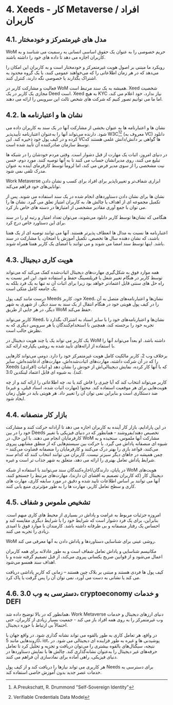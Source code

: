 # 4. Xeeds - کار Metaverse افراد / کاربران

## 4.1. مدل های غیرمتمرکز و خودمختار

WoM حریم خصوصی را به عنوان یک حقوق اساسی انسانی به رسمیت می شناسد و به کاربران اجازه می دهد تا داده های خود را داشته باشند.

رویکرد ما مبتنی بر اصول هویت غیرمتمرکز و خودمختار است و به کاربران این امکان را می‌دهد که در هر زمان اطلاعاتی را که می‌خواهند عمومی کنند، با یک گروه محدود به اشتراک بگذارند یا خصوصی نگه دارند، کنترل کنند.

فعالیت و مشارکت کاربر در WoM همیشه به یک سند مرتبط است. Xeed شخصیت مجازی یک کاربر در یک Deed است. Xeed به هیچ KYC نیاز ندارد، خود اعلام می کند، اما ما می توانیم تصور کنیم که شرکت های شخص ثالث این سرویس را ارائه می دهند.

## 4.2. نشان ها و اعتبارنامه ها

نشان ها و اعتبارنامه ها به عنوان بخشی از مشارکت آنها در یک سند به کاربران داده می شود. دارنده می‌تواند آنها را به‌عنوان اعتبارنامه تأییدپذیر W3C[^7][^8] (معروف به VC) دانلود کرده و در کیف پول خود ذخیره کند. این VCها گواهی بر دانش/دانش علمی هستند که توسط سازمان صادرکننده آن تأیید شده است.

در دنیای امروز، اثبات یک مهارت از قبل دشوار است. وقتی مردم خودشان را در شبکه ها تبلیغ می کنند، روی مدیرانشان حساب می کنند تا به آنها توصیه کنند. مورد دوم، حسن نیت مشخصی را از سوی مدیر فرض می کند، اما لزوماً توسط کارفرمای آینده به عنوان مدرک تلقی نمی شود.

Work Metaverse ابزاری شفاف‌تر و تغییرناپذیر برای افراد برای کسب و نشان دادن توانایی‌های خود فراهم می‌کند.

نشان ها برای نشان دادن دستاوردهای انجام شده در یک سند استفاده می شوند. پس از تکمیل مجموعه ای از اهداف یا چالش ها، به کاربران امتیاز تعلق می گیرد. نشان ها را می توان با جمع آوری مقادیر مشخصی از امتیازها در دسته های خاص باز کرد.

هنگامی که نشان‌ها توسط کاربر دانلود می‌شوند، می‌توان تعداد امتیاز و رتبه او را در سند برای این دستاورد خاص درج کرد.

اعتبارنامه ها نسبت به مدال ها انعطاف پذیرتر هستند. آنها می توانند توصیه ای از یک همتا باشند، که نشان دهنده سال ها تخصص، تکمیل آموزش یا امتحان، یا مشارکت در سند باشد. اینها توسط سند امضا می شوند و می توانند با امضای یک کاربر همتا همراه شوند.

## 4.3. هویت کاری دیجیتال

همه موارد فوق به شکل‌گیری مهارت‌های دیجیتال اثبات‌شده کمک می‌کند که می‌تواند توسط کاربر در هنگام تغییر شغل یا فریلنسینگ حفظ و استفاده شود. این امر نسبت به راه حل های سنتی قابل اعتمادتر خواهد بود زیرا برای اثبات آن نه تنها به یک فرد بلکه به یک جامعه کامل متکی است.

درست مانند کیف پول Meeds خود، کاربر Xeed، نشان‌ها و اعتبارنامه‌های متصل به آن را در کیف پول هویتی خود در هنگام انتقال از یک سند به سند دیگر، از شهری به شهر دیگر، در هر جایی از طریق WoM حفظ می‌کند.

کاربر می‌تواند Xeed، نشان‌ها و اعتبارنامه‌های خود را با سایر اسناد به اشتراک بگذارد تا تجربه خود را برجسته کند، همچنین با استخدام‌کنندگان یا هر سرویس دیگری که به نظرش جالب است.

یک کاربر می تواند یک یا چند هویت دیجیتال در WoM داشته باشد. او بعداً می‌تواند آنها را با استفاده از ارائه‌های تأیید شده به روشی یکپارچه ارائه کند.

برخلاف وب 2، کاربر مالکیت کامل هویت غیرمتمرکز خود را دارد. دومی می‌تواند کارهایی را که در آن شرکت داشته، مهارت‌های اثبات‌شده‌اش، مهارت‌های ادعاشده‌اش، سایر Xeeds (افرادی) که با آنها کار کرده، نمایش دیجیتالی‌اش از خودش را نشان دهد (و اثبات کند). به شیوه ای قابل اعتماد لینکدین 3.0.

کاربر می‌تواند انتخاب کند که آیا چیزی را فاش کند یا نه، چه اطلاعاتی را ارائه کند و از چه هویت‌هایی برای هر موقعیت استفاده کند. محتوا (مهارت اثبات شده، اسناد قبلی، و غیره) ضد دستکاری است و بنابراین نمی توان آن را تغییر داد. هر هویتی باید در طول زمان ایجاد شود.

## 4.4. بازار کار منصفانه

در این پارادایم، بازار کار آینده به کاربران اجازه می دهد تا آزادانه حرکت کنند و مشارکت خود را در بین Deeds تخصیص دهند/بفروشند - همانطور که در دنیای فیزیکی با تغییر کارفرمایان انجام می دهند. با این حال، در WoM مشارکت آنها ملموس، سنجیده و به شیوه ای منصفانه پاداش می گیرد. با حرکت بین سیستم‌هایی که از منطق مشابهی پیروی می‌کنند، قواعد بازی را بهتر درک می‌کنند و کارفرمایان را منصفانه قضاوت می‌کنند – چمن همیشه در جاهای دیگر سبزتر نیست. کاربران می توانند انتخاب کنند که کدام سند شرایط پاداش تعامل بهتری را ارائه می دهد، متعلق به شهر جذاب تر است و غیره.

در پایان، دارندگان/اجاره‌کنندگان سند می‌توانند با استفاده از شبکه WoM هویت‌های دیجیتال کار (که کاربران تصمیم به افشای آن دارند)، مهارت‌های مرتبط را جستجو کنند. آنها می توانند بر اساس اطلاعات تایید شده و دقیق در مورد سابقه کاری، مهارت های کاری و سطح تعامل کاربر، مهارت ها را به طور مؤثرتری منبع یابی کنند.

## 4.5. تشخیص ملموس و شفاف

امروزه جزئیات مربوط به غرامت و پاداش در بسیاری از محیط های کاری مبهم است. بنابراین، برای یک فرد دشوار است که شرایط خود را با شرایط دیگری مقایسه کند و احساس یک رفتار منصفانه و بی طرفانه داشته باشد. کارمندان با موارد فوق نا امیدی زیادی را تجربه می کنند.

WoM روشی عینی برای شناسایی دستاوردها و پاداش دادن به آنها معرفی می کند.

مکانیسم شناسایی و پاداش تعامل شفاف است و به طور عادلانه برای همه کاربران اعمال می‌شود و از قوانین صریح یکسانی پیروی می‌کند، از قبل تصمیم گرفته شده و با اهداف سند همسو می‌شود.

کیف پول ها فردی هستند و مبتنی بر بلاک چین هستند – زمانی که کاربر پاداشی دریافت می کند یا نشانی به دست می آورد، نمی توان آن را پس گرفت یا پاک کرد.

## 4.6. دسترسی به وب 3.0، cryptoeconomy و خدمات DEFI

همانطور که در بالا توضیح داده شد، Work Metaverse دنیای ارزهای دیجیتال و خدمات وب غیرمتمرکز را به روی همه افراد باز می کند - جمعیت بسیار زیادی از کاربران، حتی احتمالاً بی ارتباط با حوزه دیجیتال.

در واقع، هر تعامل کاری به طور بالقوه می تواند نشانه گذاری شود. در واقع جهان با روندهایی مانند 5G، iot، پوشیدنی ها و غیره به طور فزاینده ای دیجیتالی می شود. در نتیجه، سیگنال‌های بالقوه بیشتری را می‌توان دریافت و تجزیه و تحلیل کرد تا تعامل حرفه‌های غیر دیجیتال را به‌عنوان نشانه‌گذاری کند. چالش ها با نمایش دستاوردها در دنیای فیزیکی، راهی آماده برای نمادسازی آن فراهم می کنند.

هر کاربری می تواند نیازها را دریافت کند و از کیف پول Needs برای دسترسی به خدمات عصر جدید بدون آموزش خاصی استفاده کند.

[^7]: A.Preukschatt, R. Drummond "Self-Sovereign Identity"
[^8]: Verifiable Credentials Data Model
